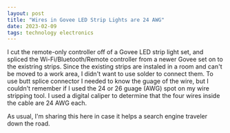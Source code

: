 ```yaml
---
layout: post
title: "Wires in Govee LED Strip Lights are 24 AWG"
date: 2023-02-09
tags: technology electronics
---
```


I cut the remote-only controller off of a Govee LED strip light set, and spliced the Wi-Fi/Bluetooth/Remote controller from a newer Govee set on to the existring strips. Since the existing strips are instaled in a room and can't be moved to a work area, I didn't want to use solder to connect them. To use butt splice connector I needed to know the guage of the wire, but I couldn't remember if I used the 24 or 26 guage (AWG) spot on my wire stripping tool. I used a digital caliper to determine that the four wires inside the cable are 24 AWG each.

As usual, I'm sharing this here in case it helps a search engine traveler down the road.
